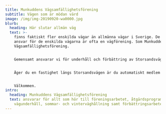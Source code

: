 ```yaml
---
title: Munkuddens Vägsamfällighetsförening
subtitle: Vägen som är mödan värd
image: /img/img-20190920-wa0000.jpg
blurb:
  heading: Här slutar allmän väg
  text: >-
    finns faktiskt fler enskilda vägar än allmänna vägar i Sverige. De som har
    ansvar för de enskilda vägarna är ofta en vägförening. Som Munkuddens
    Vägsamfällighetsförening.


    Gemensamt ansvarar vi för underhåll och förbättring av Storsandsvägen. Vi i styrelsen ser som vår uppgift att se till att Storsandsvägen har god framkomlighet och hög trafiksäkerhet till så låg kostnad som möjligt för samfällighetens medlemmar.


    Äger du en fastighet längs Storsandsvägen är du automatiskt medlem i samfälligheten. 


    Välkommen.
intro:
  heading: Munkuddens Vägsamfällighetsförening
  text: ansvarar för allt som hör till föreningsarbetet, åtgärdsprogram för
    vägunderhåll, sommar- och vinterväghållning samt förbättringsarbeten.
---
```

